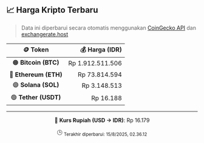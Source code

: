 

<!-- HARGA_KRIPTO -->
## 📈 Harga Kripto Terbaru

> Data ini diperbarui secara otomatis menggunakan [CoinGecko API](https://www.coingecko.com/) dan [exchangerate.host](https://exchangerate.host/)

<div align="center">

| 🪙 Token | 💰 Harga (IDR) |
|:------:|---------------:|
| 🟠 **Bitcoin (BTC)**   | Rp 1.912.511.506 |
| 🔵 **Ethereum (ETH)**  | Rp 73.814.594 |
| 🟣 **Solana (SOL)**    | Rp 3.148.513 |
| 🟢 **Tether (USDT)**   | Rp 16.188 |

---

💱 **Kurs Rupiah (USD → IDR)**: Rp 16.179

🕒 <sub>Terakhir diperbarui: 15/8/2025, 02.36.12</sub>

</div>
<!-- /HARGA_KRIPTO -->
